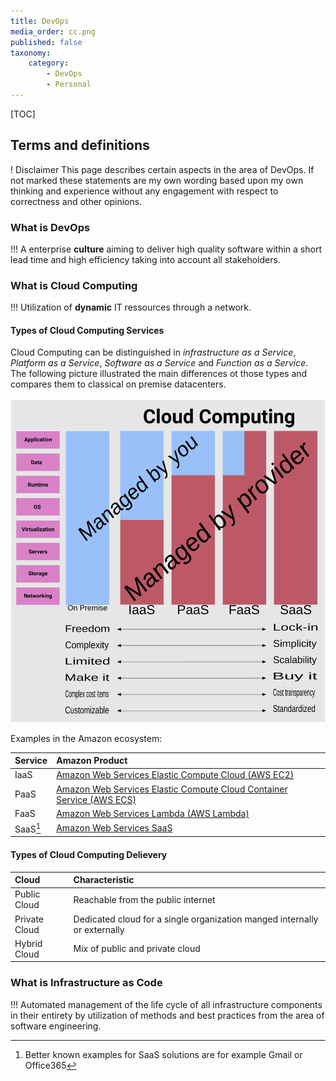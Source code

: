 ```yaml
---
title: DevOps
media_order: cc.png
published: false
taxonomy:
    category:
        - DevOps
        - Personal
---
```


[TOC]

## Terms and definitions
! Disclaimer
This page describes certain aspects in the area of DevOps. If not marked these statements are my own wording based upon my own thinking and experience without any engagement with respect to correctness and other opinions.

### What is DevOps
!!! A enterprise **culture** aiming to deliver high quality software within a short lead time and high efficiency taking into account all stakeholders.

### What is Cloud Computing
!!! Utilization of **dynamic** IT ressources through a network.

#### Types of Cloud Computing Services
Cloud Computing can be distinguished in *infrastructure as a Service*, *Platform as a Service*, *Software as a Service* and *Function as a Service*. The following picture illustrated the main differences ot those types and compares them to classical on premise datacenters.

![Image link](cc.png?link&cropResize=300,400)

Examples in the Amazon ecosystem:

|  Service |  Amazon Product |
|  :-----          |  :-----          |
|  IaaS |  [Amazon Web Services Elastic Compute Cloud (AWS EC2)](https://aws.amazon.com/de/ec2/?nc2=h_m1) |
|  PaaS |  [Amazon Web Services Elastic Compute Cloud Container Service (AWS ECS)](https://aws.amazon.com/de/ecs/?nc2=h_m1) |
|  FaaS | [Amazon Web Services Lambda (AWS Lambda)](https://aws.amazon.com/lambda/)|
|  SaaS[^1] |  [Amazon Web Services SaaS](https://aws.amazon.com/de/partners/saas-on-aws/) |

#### Types of Cloud Computing Delievery

| Cloud | Characteristic |
|  :-----          |  :-----          |
| Public Cloud | Reachable from the public internet |
| Private Cloud | Dedicated cloud for a single organization manged internally or externally |
| Hybrid Cloud | Mix of public and private cloud |

### What is Infrastructure as Code
!!! Automated management of the life cycle of all infrastructure components in their entirety by utilization of methods and best practices from the area of software engineering.

[^1]: Better known examples for SaaS solutions are for example Gmail or Office365